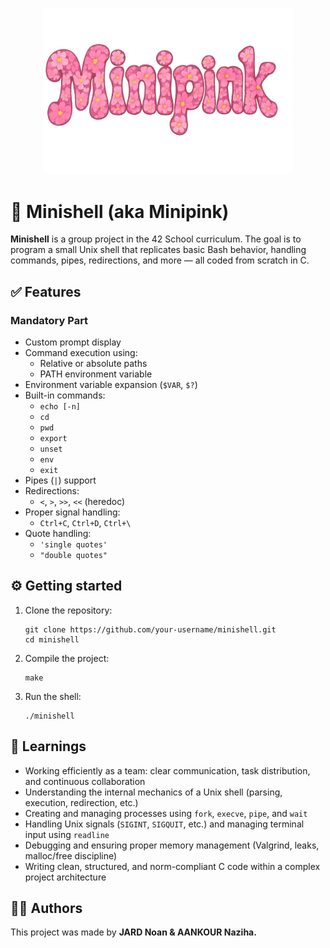 <!DOCTYPE html>
<html lang="en">
<head>
  <meta charset="UTF-8" />
  <meta name="viewport" content="width=device-width, initial-scale=1.0" />
</head>
<body>
<p align="center">
  <img src="imgs/minipink.png" width="400px"" />
</p>

<h1>🌸 Minishell (aka Minipink)</h1>

<p><strong>Minishell</strong> is a group project in the 42 School curriculum. The goal is to program a small Unix shell that replicates basic Bash behavior, handling commands, pipes, redirections, and more — all coded from scratch in C.</p>

  <h2>✅ Features</h2>

  <h3>Mandatory Part</h3>
  <ul>
    <li>Custom prompt display</li>
    <li>Command execution using:
      <ul>
        <li>Relative or absolute paths</li>
        <li>PATH environment variable</li>
      </ul>
    </li>
    <li>Environment variable expansion (<code>$VAR</code>, <code>$?</code>)</li>
    <li>Built-in commands:
      <ul>
        <li><code>echo [-n]</code></li>
        <li><code>cd</code></li>
        <li><code>pwd</code></li>
        <li><code>export</code></li>
        <li><code>unset</code></li>
        <li><code>env</code></li>
        <li><code>exit</code></li>
      </ul>
    </li>
    <li>Pipes (<code>|</code>) support</li>
    <li>Redirections:
      <ul>
        <li><code>&lt;</code>, <code>&gt;</code>, <code>&gt;&gt;</code>, <code>&lt;&lt;</code> (heredoc)</li>
      </ul>
    </li>
    <li>Proper signal handling:
      <ul>
        <li><code>Ctrl+C</code>, <code>Ctrl+D</code>, <code>Ctrl+\</code></li>
      </ul>
    </li>
    <li>Quote handling:
      <ul>
        <li><code>'single quotes'</code></li>
        <li><code>"double quotes"</code></li>
      </ul>
    </li>
  </ul>


  <h2>⚙️ Getting started</h2>
  <ol>
    <li>Clone the repository:
      <pre><code>git clone https://github.com/your-username/minishell.git
cd minishell</code></pre>
    </li>
    <li>Compile the project:
      <pre><code>make</code></pre>
    </li>
    <li>Run the shell:
      <pre><code>./minishell</code></pre>
    </li>
  </ol>


  <h2>🧠 Learnings</h2>
  <ul>
    <li>Working efficiently as a team: clear communication, task distribution, and continuous collaboration</li>
    <li>Understanding the internal mechanics of a Unix shell (parsing, execution, redirection, etc.)</li>
    <li>Creating and managing processes using <code>fork</code>, <code>execve</code>, <code>pipe</code>, and <code>wait</code></li>
    <li>Handling Unix signals (<code>SIGINT</code>, <code>SIGQUIT</code>, etc.) and managing terminal input using <code>readline</code></li>
    <li>Debugging and ensuring proper memory management (Valgrind, leaks, malloc/free discipline)</li>
    <li>Writing clean, structured, and norm-compliant C code within a complex project architecture</li>
  </ul>



  <h2>👨‍💻 Authors</h2>
  <p>This project was made by <strong>JARD Noan <strong> &amp; <strong>AANKOUR Naziha</strong>.</p>

</body>
</html>
